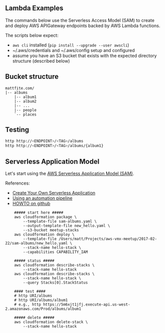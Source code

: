 ## Lambda Examples

The commands below use the Serverless Access Model (SAM) to create
and deploy AWS APIGateway endpoints backed by AWS Lambda functions.

The scripts below expect:
- `aws cli` installed (`pip install --upgrade --user awscli`)
- ~/.aws/credentials and ~/.aws/config setup and configured
- assume you have an S3 bucket that exists with the expected 
directory structure (described below)

## Bucket structure
```
mattfite.com/
|-- albums
    |-- album1
    |-- album2
    |-- ...
    |-- people
    `-- places
```

## Testing
```bash
http http://<ENDPOINT>/<TAG>/albums
http http://<ENDPOINT>/<TAG>/albums/{album1}
```


## Serverless Application Model
Let's start using the [AWS Serverless Application Model (SAM)](https://aws.amazon.com/blogs/compute/introducing-simplified-serverless-application-deplyoment-and-management/).

References:
- [Create Your Own Serverless Application](http://docs.aws.amazon.com/lambda/latest/dg/serverless-deploy-wt.html)
- [Using an automation pipeline](http://docs.aws.amazon.com/lambda/latest/dg/automating-deployment.html)
- [HOWTO on github](https://github.com/awslabs/serverless-application-model/blob/master/HOWTO.md)


```shell
    ##### start here #####
    aws cloudformation package \
        --template-file sam-albums.yaml \
        --output-template-file new_hello.yaml \
        --s3-bucket meetup-stacks
    aws cloudformation deploy \
        --template-file /Users/matt/Projects/aws-vmx-meetup/2017-02-22/sam-albums/new_hello.yaml \
        --stack-name hello-stack \
        --capabilities CAPABILITY_IAM

    ##### status #####
    aws cloudformation describe-stacks \
        --stack-name hello-stack
    aws cloudformation describe-stacks \
        --stack-name hello-stack \
        --query Stacks[0].StackStatus

    #### test ####
    # http URI/albums
    # http URI/albums/album1
    # e.g., http https://5m6xjt1jfj.execute-api.us-west-2.amazonaws.com/Prod/albums/album1

    ##### delete #####
    aws cloudformation delete-stack \
        --stack-name hello-stack
```
